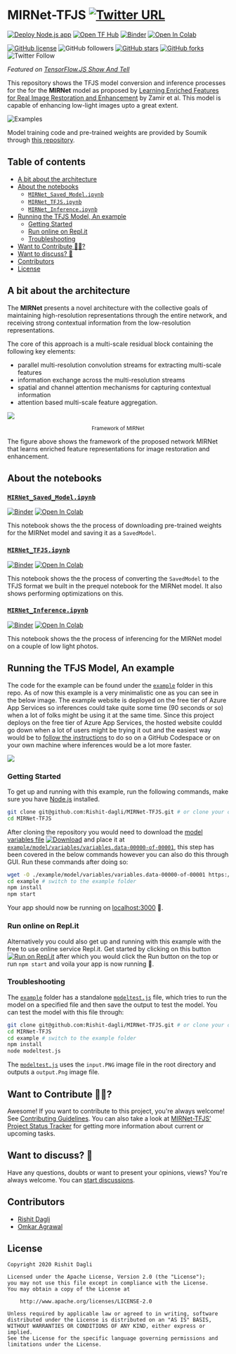 # MIRNet-TFJS [![Twitter URL](https://img.shields.io/twitter/url?style=social&url=https%3A%2F%2Fgithub.com%2FRishit-dagli%2FMIRNet-TFJS)](https://twitter.com/intent/tweet?text=Wow:&url=https%3A%2F%2Fgithub.com%2FRishit-dagli%2FMIRNet-TFJS)

[![Deploy Node.js app](https://github.com/Rishit-dagli/MIRNet-TFJS/actions/workflows/main_mirnet-tfjs-demo.yml/badge.svg)](https://github.com/Rishit-dagli/MIRNet-TFJS/actions/workflows/main_mirnet-tfjs-demo.yml)
[![Open TF Hub](https://img.shields.io/badge/open-TF%20Hub-orange?style=flat&logo=tensorflow)](https://tfhub.dev/rishit-dagli/mirnet-tfjs/)
[![Binder](https://mybinder.org/badge_logo.svg)](https://mybinder.org/v2/gh/Rishit-dagli/MIRNet-TFJS/HEAD)
[![Open In Colab](https://colab.research.google.com/assets/colab-badge.svg)](https://colab.research.google.com/github/Rishit-dagli/MIRNet-TFJS)

[![GitHub license](https://img.shields.io/badge/License-Apache%202.0-blue.svg)](LICENSE)
![GitHub followers](https://img.shields.io/github/followers/Rishit-dagli?style=social)
[![GitHub stars](https://img.shields.io/github/stars/Rishit-dagli/MIRNet-TFJS?style=social)](https://github.com/Rishit-dagli/MIRNet-TFJS/stargazers)
[![GitHub forks](https://img.shields.io/github/forks/Rishit-dagli/MIRNet-TFJS?style=social)](https://github.com/Rishit-dagli/MIRNet-TFJS/network/members)
![Twitter Follow](https://img.shields.io/twitter/follow/rishit_dagli?style=social)

*Featured on [TensorFlow.JS Show And Tell](https://youtu.be/BMza5yrwZ9s)*

This repository shows the TFJS model conversion and inference processes for the for the **MIRNet** model as proposed by [Learning Enriched Features for Real Image Restoration and Enhancement](https://arxiv.org/abs/2003.06792) by Zamir et al. This model is capable of enhancing low-light images upto a great extent.

![Examples](images/mirnet-results.jpg)

Model training code and pre-trained weights are provided by Soumik through [this repository](https://github.com/soumik12345/MIRNet/).

## Table of contents

- [A bit about the architecture](#a-bit-about-the-architecture)
- [About the notebooks](#about-the-notebooks)
  * [`MIRNet_Saved_Model.ipynb`](#mirnet_saved_modelipynb)
  * [`MIRNet_TFJS.ipynb`](#mirnet_tfjsipynb)
  * [`MIRNet_Inference.ipynb`](#mirnet_inferenceipynb)
- [Running the TFJS Model, An example](#running-the-tfjs-model-an-example)
  * [Getting Started](#getting-started)
  * [Run online on Repl.it](#run-online-on-replit)
  * [Troubleshooting](#troubleshooting)
- [Want to Contribute 🙋‍♂️?](#want-to-contribute-%EF%B8%8F)
- [Want to discuss? 💬](#want-to-discuss-)
- [Contributors](#contributors)
- [License](#license)

## A bit about the architecture

The **MIRNet** presents a novel architecture with the collective goals of maintaining high-resolution representations through the entire network, and
receiving strong contextual information from the low-resolution representations.

The core of this approach is a multi-scale residual block containing the following key elements:
- parallel multi-resolution convolution streams for extracting multi-scale features
- information exchange across the multi-resolution streams
- spatial and channel attention mechanisms for capturing contextual information
- attention based multi-scale feature aggregation.

![](images/mirnet-framework.png)
<p align="center">
<small>Framework of MIRNet</small>
</p>

The figure above shows the framework of the proposed network MIRNet that learns enriched feature representations for image restoration and enhancement.

## About the notebooks

### [`MIRNet_Saved_Model.ipynb`](MIRNet_Saved_Model.ipynb) 
[![Binder](https://mybinder.org/badge_logo.svg)](https://mybinder.org/v2/gh/Rishit-dagli/MIRNet-TFJS/HEAD?filepath=MIRNet_Saved_Model.ipynb)
[![Open In Colab](https://colab.research.google.com/assets/colab-badge.svg)](https://colab.research.google.com/github/Rishit-dagli/MIRNet-TFJS/blob/main/MIRNet_Saved_Model.ipynb)

This notebook shows the the process of downloading pre-trained weights for the MIRNet model and saving it as a `SavedModel`.

### [`MIRNet_TFJS.ipynb`](MIRNet_TFJS.ipynb) 
[![Binder](https://mybinder.org/badge_logo.svg)](https://mybinder.org/v2/gh/Rishit-dagli/MIRNet-TFJS/HEAD?filepath=MIRNet_TFJS.ipynb)
[![Open In Colab](https://colab.research.google.com/assets/colab-badge.svg)](https://colab.research.google.com/github/Rishit-dagli/MIRNet-TFJS/blob/main/MIRNet_TFJS.ipynb)

This notebook shows the the process of converting the `SavedModel` to the TFJS format we built in the prequel notebook for the MIRNet model. It also shows performing optimizations on this.

### [`MIRNet_Inference.ipynb`](MIRNet_Inference.ipynb) 
[![Binder](https://mybinder.org/badge_logo.svg)](https://mybinder.org/v2/gh/Rishit-dagli/MIRNet-TFJS/HEAD?filepath=MIRNet_Inference.ipynb)
[![Open In Colab](https://colab.research.google.com/assets/colab-badge.svg)](https://colab.research.google.com/github/Rishit-dagli/MIRNet-TFJS/blob/main/MIRNet_Inference.ipynb)

This notebook shows the the process of inferencing for the MIRNet model on a couple of low light photos.

## Running the TFJS Model, An example

The code for the example can be found under the [`example`](./example) folder in this repo. As of now this example is a very minimalistic one as you can see in the below image. The example website is deployed on the free tier of Azure App Services so inferences could take quite some time (90 seconds or so) when a lot of folks might be using it at the same time. Since this project deploys on the free tier of Azure App Services, the hosted website couldd go down when a lot of users might be trying it out and the easiest way would be to [follow the instructions](#getting-started) to do so on a GitHub Codespace or on your own machine where inferences would be a lot more faster.

![](https://github.com/Rishit-dagli/MIRNet-TFJS/blob/main/images/mirnet-example.png?raw=true)

### Getting Started

To get up and running with this example, run the following commands, make sure you have [Node.js](http://nodejs.org/) installed.

```sh
git clone git@github.com:Rishit-dagli/MIRNet-TFJS.git # or clone your own fork
cd MIRNet-TFJS
```

After cloning the repository you would need to download the 
[model variables file](https://github.com/Rishit-dagli/MIRNet-TFJS/releases/download/v0.1.0/variables.data-00000-of-00001) 
[![Download](https://img.shields.io/badge/Download-139MB-blue)](https://github.com/Rishit-dagli/MIRNet-TFJS/releases/download/v0.1.0/variables.data-00000-of-00001) and place it 
at [`example/model/variables/variables.data-00000-of-00001`](example/model/variables/variables.data-00000-of-00001), this step has been covered in the below commands however you 
can also do this through GUI. Run these commands after doing so:

```sh
wget -O ./example/model/variables/variables.data-00000-of-00001 https://github.com/Rishit-dagli/MIRNet-TFJS/releases/download/v0.1.0/variables.data-00000-of-00001
cd example # switch to the example folder
npm install
npm start
```

Your app should now be running on [localhost:3000](http://localhost:3000) :rocket:.

### Run online on Repl.it

Alternatively you could also get up and running with this example with the free to use online service Repl.it. Get started by clicking on this button [![Run on Repl.it](https://repl.it/badge/github/Rishit-dagli/MIRNet-TFJS)](https://repl.it/@RishitDagli/MIRNet-TFJS) after which you would click the Run button on the top or run `npm start` and voila your app is now running :rocket:.

### Troubleshooting

The [`example`](./example) folder has a standalone [`modeltest.js`](./example/modeltest.js) file, which tries to run the model on a specified file and then save the output to test the model. You can test the model with this file through:

```sh
git clone git@github.com:Rishit-dagli/MIRNet-TFJS.git # or clone your own fork
cd MIRNet-TFJS
cd example # switch to the example folder
npm install
node modeltest.js
```

The [`modeltest.js`](./example/modeltest.js) uses the `input.PNG` image file in the root directory and outputs a `output.Png` image file.

## Want to Contribute 🙋‍♂️?

Awesome! If you want to contribute to this project, you're always welcome! See [Contributing Guidelines](CONTRIBUTING.md). You can also take a look at [MIRNet-TFJS' Project Status Tracker](https://github.com/Rishit-dagli/MIRNet-TFJS/projects/1) for getting more information about current or upcoming tasks.

## Want to discuss? 💬

Have any questions, doubts or want to present your opinions, views? You're always welcome. You can [start discussions](https://github.com/Rishit-dagli/MIRNet-TFJS/discussions).

## Contributors

- [Rishit Dagli](https://github.com/Rishit-dagli)
- [Omkar Agrawal](https://github.com/omkaragrawal/)

## License

```
Copyright 2020 Rishit Dagli

Licensed under the Apache License, Version 2.0 (the "License");
you may not use this file except in compliance with the License.
You may obtain a copy of the License at

    http://www.apache.org/licenses/LICENSE-2.0

Unless required by applicable law or agreed to in writing, software
distributed under the License is distributed on an "AS IS" BASIS,
WITHOUT WARRANTIES OR CONDITIONS OF ANY KIND, either express or implied.
See the License for the specific language governing permissions and
limitations under the License.
```
